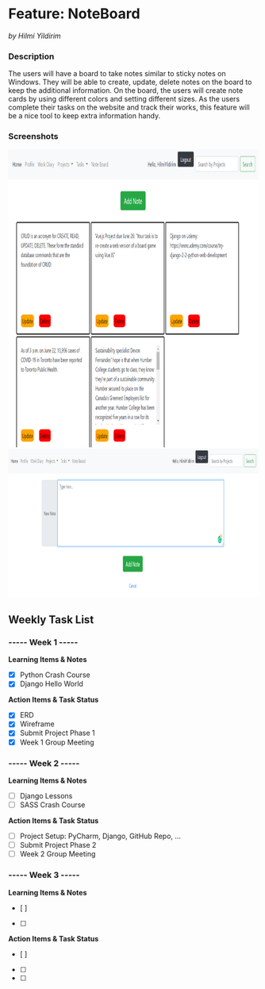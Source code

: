 # Feature: NoteBoard
_*by Hilmi Yildirim*_
  
### Description

The users will have a board to take notes similar to sticky notes on Windows. 
They will be able to create, update, delete notes on the board to keep the additional information. 
On the board, the users will create note cards by using different colors and setting different sizes. 
As the users complete their tasks on the website and track their works, 
this feature will be a nice tool to keep extra information handy.  
  
### Screenshots  
  
<img alt="NoteBoard" src="nb0.png" width="800" height="600">    
  
<img alt="Add Note" src="nb1.png" width="1000" height="300">  
  
## Weekly Task List  
  
### ----- Week 1 -----
  
**Learning Items & Notes**  
- [x] Python Crash Course
- [x] Django Hello World  

**Action Items & Task Status**  
- [x] ERD  
- [x] Wireframe  
- [x] Submit Project Phase 1
- [x] Week 1 Group Meeting  
  
### ----- Week 2 -----
  
**Learning Items & Notes**
- [ ] Django Lessons  
- [ ] SASS Crash Course  

**Action Items & Task Status** 
- [ ] Project Setup: PyCharm, Django, GitHub Repo, ...   
- [ ] Submit Project Phase 2
- [ ] Week 2 Group Meeting  
  
### ----- Week 3 -----
  
**Learning Items & Notes**
- [ ]   
- [ ] 

**Action Items & Task Status** 
- [ ]  
- [ ] 
- [ ] 
